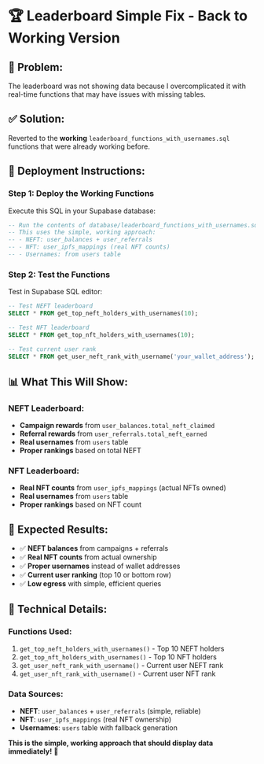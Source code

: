 # 🏆 Leaderboard Simple Fix - Back to Working Version

## 🚨 **Problem:**
The leaderboard was not showing data because I overcomplicated it with real-time functions that may have issues with missing tables.

## ✅ **Solution:**
Reverted to the **working** `leaderboard_functions_with_usernames.sql` functions that were already working before.

## 🚀 **Deployment Instructions:**

### **Step 1: Deploy the Working Functions**
Execute this SQL in your Supabase database:

```sql
-- Run the contents of database/leaderboard_functions_with_usernames.sql
-- This uses the simple, working approach:
-- - NEFT: user_balances + user_referrals
-- - NFT: user_ipfs_mappings (real NFT counts)
-- - Usernames: from users table
```

### **Step 2: Test the Functions**
Test in Supabase SQL editor:

```sql
-- Test NEFT leaderboard
SELECT * FROM get_top_neft_holders_with_usernames(10);

-- Test NFT leaderboard  
SELECT * FROM get_top_nft_holders_with_usernames(10);

-- Test current user rank
SELECT * FROM get_user_neft_rank_with_username('your_wallet_address');
```

## 📊 **What This Will Show:**

### **NEFT Leaderboard:**
- **Campaign rewards** from `user_balances.total_neft_claimed`
- **Referral rewards** from `user_referrals.total_neft_earned`
- **Real usernames** from `users` table
- **Proper rankings** based on total NEFT

### **NFT Leaderboard:**
- **Real NFT counts** from `user_ipfs_mappings` (actual NFTs owned)
- **Real usernames** from `users` table
- **Proper rankings** based on NFT count

## 🎯 **Expected Results:**
- ✅ **NEFT balances** from campaigns + referrals
- ✅ **Real NFT counts** from actual ownership
- ✅ **Proper usernames** instead of wallet addresses
- ✅ **Current user ranking** (top 10 or bottom row)
- ✅ **Low egress** with simple, efficient queries

## 🔧 **Technical Details:**

### **Functions Used:**
1. `get_top_neft_holders_with_usernames()` - Top 10 NEFT holders
2. `get_top_nft_holders_with_usernames()` - Top 10 NFT holders
3. `get_user_neft_rank_with_username()` - Current user NEFT rank
4. `get_user_nft_rank_with_username()` - Current user NFT rank

### **Data Sources:**
- **NEFT**: `user_balances` + `user_referrals` (simple, reliable)
- **NFT**: `user_ipfs_mappings` (real NFT ownership)
- **Usernames**: `users` table with fallback generation

**This is the simple, working approach that should display data immediately!** 🎉
